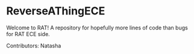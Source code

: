 # ReverseAThingECE
Welcome to RAT!
A repository for hopefully more lines of code than bugs for RAT ECE side.

Contributors:
Natasha